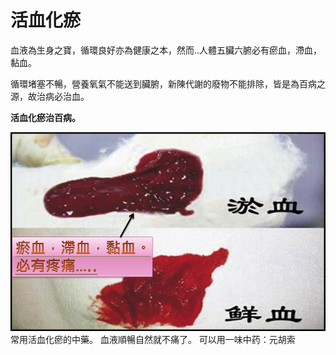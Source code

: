 # 活血化瘀

血液為生身之寶，循環良好亦為健康之本，然而..人體五臟六腑必有瘀血，滯血，黏血。<br>

循環堵塞不暢，營養氧氣不能送到臟腑，新陳代謝的廢物不能排除，皆是為百病之源，故治病必治血。<br>
 
<strong>活血化瘀治百病。</strong>

<img src="https://github.com/ccbearyeh/Exploring-the-Path-of-Medicine/blob/main/images/eAYnibTzsKfsV42u-screenshot.png" />
<br>常用活血化瘀的中藥。 血液順暢自然就不痛了。 可以用一味中药：元胡索
